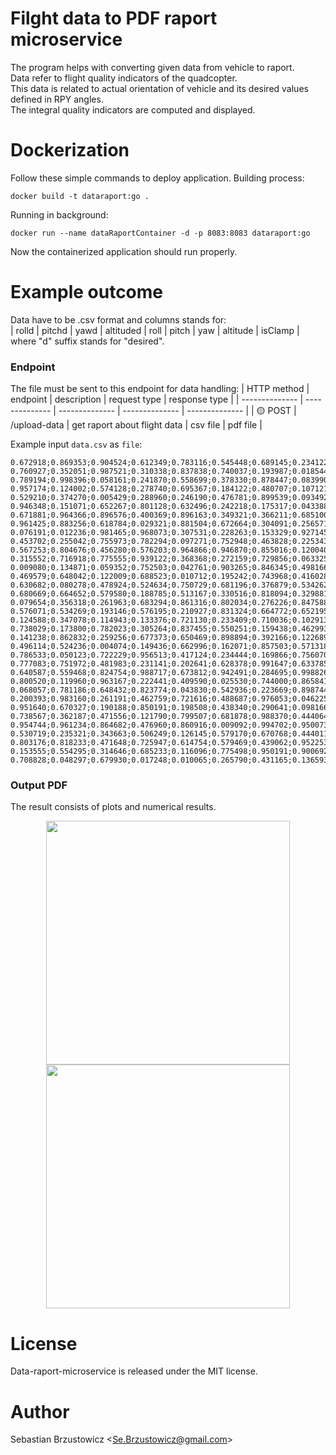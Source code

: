 # Filght data to PDF raport microservice

The program helps with converting given data from vehicle to raport.    
Data refer to flight quality indicators of the quadcopter.    
This data is related to actual orientation of vehicle and its desired values defined in RPY angles.    
The integral quality indicators are computed and displayed.

# Dockerization

Follow these simple commands to deploy application.
Building process:   
```console
docker build -t dataraport:go .
```
Running in background:
```console
docker run --name dataRaportContainer -d -p 8083:8083 dataraport:go
```
Now the containerized application should run properly.

# Example outcome
Data have to be .csv format and columns stands for:    
| rolld | pitchd | yawd | altituded | roll | pitch | yaw | altitude | isClamp |      
where "d" suffix stands for "desired".

### Endpoint
The file must be sent to this endpoint for data handling:
| HTTP method | endpoint | description | request type | response type |
| -------------- | -------------- | -------------- | -------------- | -------------- |
| :yellow_circle: POST | /upload-data | get raport about flight data | csv file | pdf file |

Example input `data.csv` as `file`:
```
0.672918;0.869353;0.904524;0.612349;0.783116;0.545448;0.689145;0.234122;false
0.760927;0.352051;0.987521;0.310338;0.837838;0.740037;0.193987;0.018544;false
0.789194;0.998396;0.058161;0.241870;0.558699;0.378330;0.878447;0.083990;false
0.957174;0.124002;0.574128;0.278740;0.695367;0.184122;0.480707;0.107121;false
0.529210;0.374270;0.005429;0.288960;0.246190;0.476781;0.899539;0.093492;false
0.946348;0.151071;0.652267;0.801128;0.632496;0.242218;0.175317;0.043388;false
0.671881;0.964366;0.896576;0.400369;0.896163;0.349321;0.366211;0.685100;false
0.961425;0.883256;0.618784;0.029321;0.881504;0.672664;0.304091;0.256571;false
0.076191;0.012236;0.981465;0.968073;0.307531;0.228263;0.153329;0.927145;false
0.453702;0.255042;0.755973;0.782294;0.097271;0.752948;0.463828;0.225343;false
0.567253;0.804676;0.456280;0.576203;0.964866;0.946870;0.855016;0.120040;false
0.315552;0.716918;0.775555;0.939122;0.368368;0.272159;0.729856;0.063325;false
0.009080;0.134871;0.059352;0.752503;0.042761;0.903265;0.846345;0.498166;false
0.469579;0.648042;0.122009;0.688523;0.010712;0.195242;0.743968;0.416028;false
0.630682;0.080278;0.478924;0.524634;0.750729;0.681196;0.376879;0.534262;false
0.680669;0.664652;0.579580;0.188785;0.513167;0.330516;0.818094;0.329881;false
0.079654;0.356318;0.261963;0.683294;0.861316;0.802034;0.276226;0.847588;false
0.576071;0.534269;0.193146;0.576195;0.210927;0.831324;0.664772;0.652195;false
0.124588;0.347078;0.114943;0.133376;0.721130;0.233409;0.710036;0.102913;false
0.738029;0.173800;0.782023;0.305264;0.837455;0.550251;0.159438;0.462993;false
0.141238;0.862832;0.259256;0.677373;0.650469;0.898894;0.392166;0.122689;false
0.496114;0.524236;0.004074;0.149436;0.662996;0.162071;0.857503;0.571318;false
0.786533;0.050123;0.722229;0.956513;0.417124;0.234444;0.169866;0.756070;false
0.777083;0.751972;0.481983;0.231141;0.202641;0.628378;0.991647;0.633785;false
0.640587;0.559468;0.824754;0.988717;0.673812;0.942491;0.284695;0.998826;false
0.800520;0.119960;0.963167;0.222441;0.409590;0.025530;0.744000;0.865841;false
0.068057;0.781186;0.648432;0.823774;0.043830;0.542936;0.223669;0.898744;false
0.200393;0.983160;0.261191;0.462759;0.721616;0.488687;0.976053;0.046225;false
0.951640;0.670327;0.190188;0.850191;0.198508;0.438340;0.290641;0.098166;false
0.738567;0.362187;0.471556;0.121790;0.799507;0.681878;0.988370;0.444064;false
0.954744;0.961234;0.864682;0.476960;0.860916;0.009092;0.994702;0.950073;false
0.530719;0.235321;0.343663;0.506249;0.126145;0.579170;0.670768;0.444011;false
0.803176;0.818233;0.471648;0.725947;0.614754;0.579469;0.439062;0.952253;false
0.153555;0.554295;0.314646;0.685233;0.116096;0.775498;0.950191;0.900692;false
0.708828;0.048297;0.679930;0.017248;0.010065;0.265790;0.431165;0.136593;false

```

### Output PDF

The result consists of plots and numerical results.

<p align="center">
  <img src="https://github.com/sebastianbrzustowicz/Data-raport-microservice/assets/66909222/990882d3-83c9-4705-bd5a-fbd77af46f7e" width="390" />
  <img src="https://github.com/sebastianbrzustowicz/Data-raport-microservice/assets/66909222/990882d3-83c9-4705-bd5a-fbd77af46f7e" width="390" />
</p>

# License

Data-raport-microservice is released under the MIT license.

# Author

Sebastian Brzustowicz &lt;Se.Brzustowicz@gmail.com&gt;
